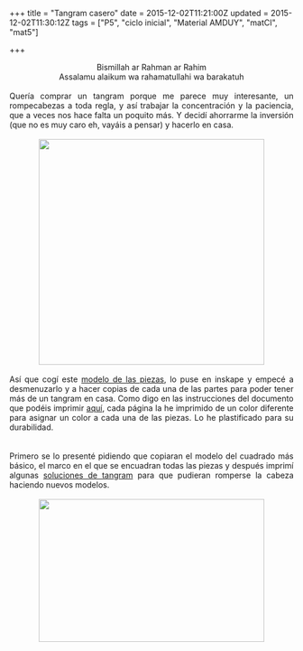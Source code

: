 +++
title = "Tangram casero"
date = 2015-12-02T11:21:00Z
updated = 2015-12-02T11:30:12Z
tags = ["P5", "ciclo inicial", "Material AMDUY", "matCI", "mat5"]

+++

<div dir="ltr" style="text-align: left;" trbidi="on"><div dir="ltr" style="text-align: left;" trbidi="on"><div style="text-align: justify;"><div style="text-align: center;">Bismillah ar Rahman ar Rahim</div></div><div style="text-align: justify;"><div style="text-align: center;">Assalamu alaikum wa rahamatullahi wa barakatuh</div><br /></div><div style="text-align: justify;">Quería comprar un tangram porque me parece muy interesante, un rompecabezas a toda regla, y así trabajar la concentración y la paciencia, que a veces nos hace falta un poquito más. Y decidí ahorrarme la inversión (que no es muy caro eh, vayáis a pensar) y hacerlo en casa.<br /><br /><div class="separator" style="clear: both; text-align: center;"><a href="https://lh3.googleusercontent.com/-UQHrTfqkWrI/Vl7FB-PoEOI/AAAAAAAAH7s/Gza3b5j-C_8/s1600/PicsArt_12-02-11.14.21.jpg" imageanchor="1" style="margin-left: 1em; margin-right: 1em;"><img border="0" height="400" src="http://lh3.googleusercontent.com/-UQHrTfqkWrI/Vl7FB-PoEOI/AAAAAAAAH7s/Gza3b5j-C_8/s400/PicsArt_12-02-11.14.21.jpg" width="400" /></a></div><div class="separator" style="clear: both; text-align: center;"><br /></div>Así que cogí este&nbsp;<a href="http://www.dibujalia.com/dibujos-tangram-3186.htm?hc_location=ufi" target="_blank">modelo de las piezas</a>, lo puse en inskape y empecé a desmenuzarlo y a hacer copias de cada una de las partes para poder tener más de un tangram en casa. Como digo en las instrucciones del documento que podéis imprimir <a href="https://app.box.com/s/97dou4bi86j72hm2q555u54h48tl8e41" target="_blank">aquí</a>, cada página la he imprimido de un color diferente para asignar un color a cada una de las piezas. Lo he plastificado para su durabilidad.<br /><br /></div><div style="text-align: justify;"><br /></div><div style="text-align: justify;">Primero se lo presenté pidiendo que copiaran el modelo del cuadrado más básico, el marco en el que se encuadran todas las piezas y después imprimí algunas&nbsp;<a href="http://www.juguetes.es/soluciones-tangram/" style="text-align: left;" target="_blank">soluciones de tangram</a>&nbsp;para que pudieran romperse la cabeza haciendo nuevos modelos.</div><br /></div><div class="separator" style="clear: both; text-align: center;"></div><div class="separator" style="clear: both; text-align: center;"><a href="http://lh3.googleusercontent.com/-AOsoVWDekWA/Vl7FC8nI9FI/AAAAAAAAH70/CdJE2a_Zi98/s1600/PicsArt_12-02-11.09.34.jpg" imageanchor="1" style="margin-left: 1em; margin-right: 1em;"> <img border="0" height="253" src="http://lh3.googleusercontent.com/-AOsoVWDekWA/Vl7FC8nI9FI/AAAAAAAAH70/CdJE2a_Zi98/s400/PicsArt_12-02-11.09.34.jpg" width="400" /> </a> </div></div>
